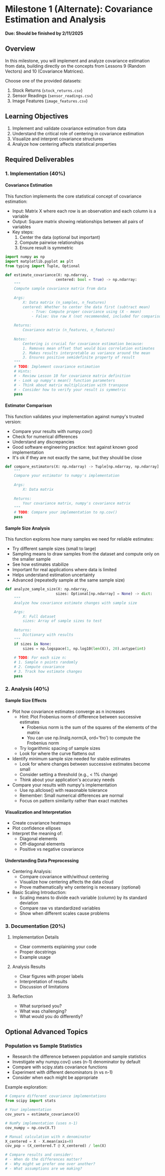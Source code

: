 # Milestone 1 (Alternate): Covariance Estimation and Analysis
**Due: Should be finished by 2/11/2025**

## Overview
In this milestone, you will implement and analyze covariance estimation from data, building directly on the concepts from Lessons 9 (Random Vectors) and 10 (Covariance Matrices). 

Choose one of the provided datasets:
1. Stock Returns (`stock_returns.csv`)
2. Sensor Readings (`sensor_readings.csv`)
3. Image Features (`image_features.csv`)

## Learning Objectives
1. Implement and validate covariance estimation from data
2. Understand the critical role of centering in covariance estimation
3. Visualize and interpret covariance structures
4. Analyze how centering affects statistical properties

## Required Deliverables

### 1. Implementation (40%)

#### Covariance Estimation
This function implements the core statistical concept of covariance estimation:
- Input: Matrix X where each row is an observation and each column is a variable
- Output: Square matrix showing relationships between all pairs of variables
- Key steps:
  1. Center the data (optional but important)
  2. Compute pairwise relationships
  3. Ensure result is symmetric

```python
import numpy as np
import matplotlib.pyplot as plt
from typing import Tuple, Optional

def estimate_covariance(X: np.ndarray, 
                       centered: bool = True) -> np.ndarray:
    """
    Compute sample covariance matrix from data
    
    Args:
        X: Data matrix (n_samples, n_features)
        centered: Whether to center the data first (subtract mean)
            - True: Compute proper covariance using (X - mean)
            - False: Use raw X (not recommended, included for comparison)
        
    Returns:
        Covariance matrix (n_features, n_features)
        
    Notes:
        Centering is crucial for covariance estimation because:
        1. Removes mean offset that would bias correlation estimates
        2. Makes results interpretable as variance around the mean
        3. Ensures positive semidefinite property of result
    """
    # TODO: Implement covariance estimation
    # Hints:
    # - Review Lesson 10 for covariance matrix definition
    # - Look up numpy's mean() function parameters
    # - Think about matrix multiplication with transpose
    # - Consider how to verify your result is symmetric
    pass
```

#### Estimator Comparison

This function validates your implementation against numpy's trusted version:

- Compare your results with numpy.cov()
- Check for numerical differences
- Understand any discrepancies
- Good software engineering practice: test against known good implementation
- It's ok if they are not exactly the same, but they should be close

```python
def compare_estimators(X: np.ndarray) -> Tuple[np.ndarray, np.ndarray]:
    """
    Compare your estimator to numpy's implementation
    
    Args:
        X: Data matrix
        
    Returns:
        Your covariance matrix, numpy's covariance matrix
    """
    # TODO: Compare your implementation to np.cov()
    pass
```

#### Sample Size Analysis

This function explores how many samples we need for reliable estimates:

- Try different sample sizes (small to large)
- Sampling means to draw samples from the dataset and compute only on the smaller sample
- See how estimates stabilize
- Important for real applications where data is limited
- Helps understand estimation uncertainty
- Advanced (repeatedly sample at the same sample size)

```python
def analyze_sample_size(X: np.ndarray,
                       sizes: Optional[np.ndarray] = None) -> dict:
    """
    Analyze how covariance estimate changes with sample size

    Args:
        X: Full dataset
        sizes: Array of sample sizes to test
        
    Returns:
        Dictionary with results
    """
    if sizes is None:
        sizes = np.logspace(1, np.log10(len(X)), 20).astype(int)
    
    # TODO: For each size n:
    # 1. Sample n points randomly
    # 2. Compute covariance
    # 3. Track how estimate changes
    pass
```

### 2. Analysis (40%)

#### Sample Size Effects

- Plot how covariance estimates converge as n increases
    - Hint: Plot Frobenius norm of difference between successive estimates
        - Frobenius norm is the sum of the squares of the elements of the matrix
        - You can use np.linalg.norm(A, ord='fro') to compute the Frobenius norm
    - Try logarithmic spacing of sample sizes
    - Look for where the curve flattens out
- Identify minimum sample size needed for stable estimates
    - Look for where changes between successive estimates become small
    - Consider setting a threshold (e.g., < 1% change)
    - Think about your application's accuracy needs
- Compare your results with numpy's implementation
    - Use np.allclose() with reasonable tolerance
    - Remember: Small numerical differences are normal
    - Focus on pattern similarity rather than exact matches

#### Visualization and Interpretation

- Create covariance heatmaps
- Plot confidence ellipses
- Interpret the meaning of:
    - Diagonal elements
    - Off-diagonal elements
    - Positive vs negative covariance

#### Understanding Data Preprocessing

- Centering Analysis:
    - Compare covariance with/without centering
    - Visualize how centering affects the data cloud
    - Prove mathematically why centering is necessary (optional)
- Basic Scaling Introduction:
    - Scaling means to divide each variable (column) by its standard deviation
    - Compare raw vs standardized variables
    - Show when different scales cause problems


### 3. Documentation (20%)

1. Implementation Details
   - Clear comments explaining your code
   - Proper docstrings
   - Example usage

2. Analysis Results
   - Clear figures with proper labels
   - Interpretation of results
   - Discussion of limitations

3. Reflection
   - What surprised you?
   - What was challenging?
   - What would you do differently?

## Optional Advanced Topics

### Population vs Sample Statistics

- Research the difference between population and sample statistics
- Investigate why numpy.cov() uses (n-1) denominator by default
- Compare with scipy.stats covariance functions
- Experiment with different denominators (n vs n-1)
- Consider when each might be appropriate

Example exploration:
```python
# Compare different covariance implementations
from scipy import stats

# Your implementation
cov_yours = estimate_covariance(X)

# NumPy implementation (uses n-1)
cov_numpy = np.cov(X.T)

# Manual calculation with n denominator
X_centered = X - X.mean(axis=0)
cov_pop = (X_centered.T @ X_centered) / len(X)

# Compare results and consider:
# - When do the differences matter?
# - Why might we prefer one over another?
# - What assumptions are we making?
```
